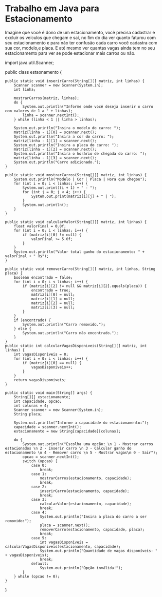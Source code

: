 # Trabalho em Java para Estacionamento 

Imagine que você é dono de um estacionamento, você precisa cadastrar e excluir os veículos que chegam e saí, no fim do dia ver quanto faturou com seu estacionamento e para não ter confusão cada carro você cadastra com sua cor, modelo,e placa. E até mesmo ver quantas vagas ainda tem no seu estacionamento para ver se pode estacionar mais carros ou não.


import java.util.Scanner;

public class estaonamento {

    public static void inserirCarro(String[][] matriz, int linhas) {
        Scanner scanner = new Scanner(System.in);
        int linha;

        mostrarCarros(matriz, linhas);
        do {
            System.out.println("Informe onde você deseja inserir o carro com valores de 1 a " + linhas);
            linha = scanner.nextInt();
        } while (linha < 1 || linha > linhas);

        System.out.println("Insira o modelo do carro: ");
        matriz[linha - 1][0] = scanner.next();
        System.out.println("Insira a cor do carro: ");
        matriz[linha - 1][1] = scanner.next();
        System.out.println("Insira a placa do carro: ");
        matriz[linha - 1][2] = scanner.next();
        System.out.println("Insira o horário de chegada do carro: ");
        matriz[linha - 1][3] = scanner.next();
        System.out.println("Carro adicionado.");
    }

    public static void mostrarCarros(String[][] matriz, int linhas) {
        System.out.println("Modelo | Cor | Placa | Hora que chegou");
        for (int i = 0; i < linhas; i++) {
            System.out.print((i + 1) + " - ");
            for (int j = 0; j < 4; j++) {
                System.out.print(matriz[i][j] + " | ");
            }
            System.out.println();
        }
    }

    public static void calcularValor(String[][] matriz, int linhas) {
        float valorFinal = 0.0f;
        for (int i = 0; i < linhas; i++) {
            if (matriz[i][0] != null) {
                valorFinal += 5.0f;
            }
        }
        System.out.println("Valor total ganho do estacionamento: " + valorFinal + " R$");
    }

    public static void removerCarro(String[][] matriz, int linhas, String placa) {
        boolean encontrado = false;
        for (int i = 0; i < linhas; i++) {
            if (matriz[i][2] != null && matriz[i][2].equals(placa)) {
                encontrado = true;
                matriz[i][0] = null;
                matriz[i][1] = null;
                matriz[i][2] = null;
                matriz[i][3] = null;
            }
        }
        if (encontrado) {
            System.out.println("Carro removido.");
        } else {
            System.out.println("Carro não encontrado.");
        }
    }
    public static int calcularVagasDisponiveis(String[][] matriz, int linhas) {
        int vagasDisponiveis = 0;
        for (int i = 0; i < linhas; i++) {
            if (matriz[i][0] == null) {
                vagasDisponiveis++;
            }
        }
        return vagasDisponiveis;
    }

    public static void main(String[] args) {
        String[][] estacionamento;
        int capacidade, opcao;
        int colunas = 4;
        Scanner scanner = new Scanner(System.in);
        String placa;

        System.out.println("Informe a capacidade do estacionamento:");
        capacidade = scanner.nextInt();
        estacionamento = new String[capacidade][colunas];

        do {
            System.out.println("Escolha uma opção: \n 1 - Mostrar carros estacionados \n 2 - Inserir carro \n 3 - Calcular ganho do estacionamento \n 4 - Remover carro \n 5 - Mostrar vagas\n 0 - Sair");
            opcao = scanner.nextInt();
            switch (opcao) {
                case 0:
                    break;
                case 1:
                    mostrarCarros(estacionamento, capacidade);
                    break;
                case 2:
                    inserirCarro(estacionamento, capacidade);
                    break;
                case 3:
                    calcularValor(estacionamento, capacidade);
                    break;
                case 4:
                    System.out.println("Insira a placa do carro a ser removido:");
                    placa = scanner.next();
                    removerCarro(estacionamento, capacidade, placa);
                    break;
                case 5:
                    int vagasDisponiveis = calcularVagasDisponiveis(estacionamento, capacidade);
                    System.out.println("Quantidade de vagas disponíveis: " + vagasDisponiveis);
                    break;
                default:
                    System.out.println("Opção inválida!");
            }
        } while (opcao != 0);
    }
}

